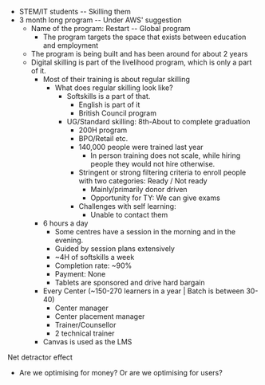 * STEM/IT students -- Skilling them
* 3 month long program -- Under AWS' suggestion
	* Name of the program: Restart -- Global program 
		* The program targets the space that exists between education and employment
	* The program is being built and has been around for about 2 years
	* Digital skilling is part of the livelihood program, which is only a part of it. 
		* Most of their training is about regular skilling
			* What does regular skilling look like?
				* Softskills is a part of that.
					* English is part of it
					* British Council program
				* UG/Standard skilling: 8th-About to complete graduation
					* 200H program
					* BPO/Retail etc.
					* 140,000 people were trained last year
						* In person training does not scale, while hiring people they would not hire otherwise.
					* Stringent or strong filtering criteria to enroll people with two categories: Ready / Not ready
						* Mainly/primarily donor driven
						* Opportunity for TY: We can give exams
					* Challenges with self learning:
						* Unable to contact them
		* 6 hours a day
			* Some centres have a session in the morning and in the evening.
			* Guided by session plans extensively
			* ~4H of softskills a week
			* Completion rate: ~90%
			* Payment: None
			* Tablets are sponsored and drive hard bargain
		* Every Center (~150-270 learners in a year | Batch is between 30-40)
			* Center manager
			* Center placement manager
			* Trainer/Counsellor 
			* 2 technical trainer
		* Canvas is used as the LMS


Net detractor effect 
* Are we optimising for money? Or are we optimising for users?